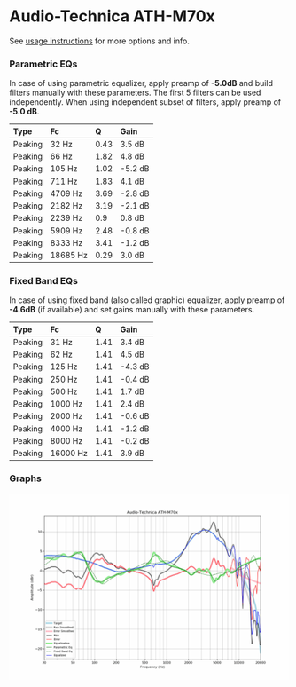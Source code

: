 # Audio-Technica ATH-M70x
See [usage instructions](https://github.com/jaakkopasanen/AutoEq#usage) for more options and info.

### Parametric EQs
In case of using parametric equalizer, apply preamp of **-5.0dB** and build filters manually
with these parameters. The first 5 filters can be used independently.
When using independent subset of filters, apply preamp of **-5.0 dB**.

| Type    | Fc       |    Q | Gain    |
|:--------|:---------|:-----|:--------|
| Peaking | 32 Hz    | 0.43 | 3.5 dB  |
| Peaking | 66 Hz    | 1.82 | 4.8 dB  |
| Peaking | 105 Hz   | 1.02 | -5.2 dB |
| Peaking | 711 Hz   | 1.83 | 4.1 dB  |
| Peaking | 4709 Hz  | 3.69 | -2.8 dB |
| Peaking | 2182 Hz  | 3.19 | -2.1 dB |
| Peaking | 2239 Hz  | 0.9  | 0.8 dB  |
| Peaking | 5909 Hz  | 2.48 | -0.8 dB |
| Peaking | 8333 Hz  | 3.41 | -1.2 dB |
| Peaking | 18685 Hz | 0.29 | 3.0 dB  |

### Fixed Band EQs
In case of using fixed band (also called graphic) equalizer, apply preamp of **-4.6dB**
(if available) and set gains manually with these parameters.

| Type    | Fc       |    Q | Gain    |
|:--------|:---------|:-----|:--------|
| Peaking | 31 Hz    | 1.41 | 3.4 dB  |
| Peaking | 62 Hz    | 1.41 | 4.5 dB  |
| Peaking | 125 Hz   | 1.41 | -4.3 dB |
| Peaking | 250 Hz   | 1.41 | -0.4 dB |
| Peaking | 500 Hz   | 1.41 | 1.7 dB  |
| Peaking | 1000 Hz  | 1.41 | 2.4 dB  |
| Peaking | 2000 Hz  | 1.41 | -0.6 dB |
| Peaking | 4000 Hz  | 1.41 | -1.2 dB |
| Peaking | 8000 Hz  | 1.41 | -0.2 dB |
| Peaking | 16000 Hz | 1.41 | 3.9 dB  |

### Graphs
![](./Audio-Technica%20ATH-M70x.png)